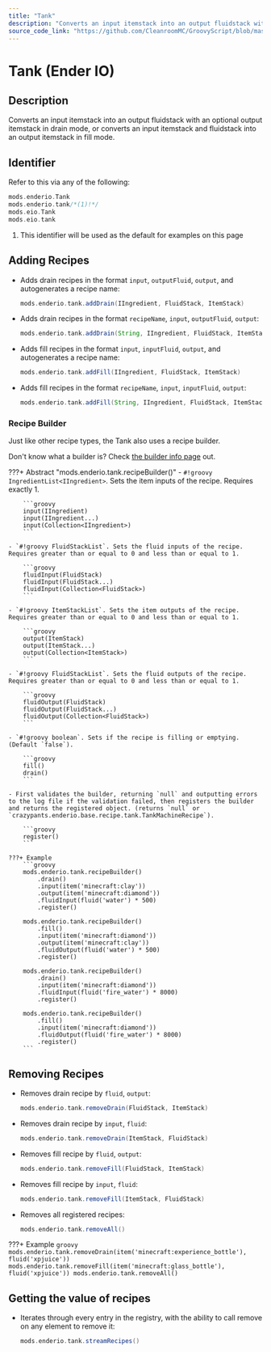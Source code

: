 ```yaml
---
title: "Tank"
description: "Converts an input itemstack into an output fluidstack with an optional output itemstack in drain mode, or converts an input itemstack and fluidstack into an output itemstack in fill mode."
source_code_link: "https://github.com/CleanroomMC/GroovyScript/blob/master/src/main/java/com/cleanroommc/groovyscript/compat/mods/enderio/Tank.java"
---
```


# Tank (Ender IO)

## Description

Converts an input itemstack into an output fluidstack with an optional output itemstack in drain mode, or converts an input itemstack and fluidstack into an output itemstack in fill mode.

## Identifier

Refer to this via any of the following:

```groovy hl_lines="2"
mods.enderio.Tank
mods.enderio.tank/*(1)!*/
mods.eio.Tank
mods.eio.tank
```

1. This identifier will be used as the default for examples on this page

## Adding Recipes

- Adds drain recipes in the format `input`, `outputFluid`, `output`, and autogenerates a recipe name:

    ```groovy
    mods.enderio.tank.addDrain(IIngredient, FluidStack, ItemStack)
    ```

- Adds drain recipes in the format `recipeName`, `input`, `outputFluid`, `output`:

    ```groovy
    mods.enderio.tank.addDrain(String, IIngredient, FluidStack, ItemStack)
    ```

- Adds fill recipes in the format `input`, `inputFluid`, `output`, and autogenerates a recipe name:

    ```groovy
    mods.enderio.tank.addFill(IIngredient, FluidStack, ItemStack)
    ```

- Adds fill recipes in the format `recipeName`, `input`, `inputFluid`, `output`:

    ```groovy
    mods.enderio.tank.addFill(String, IIngredient, FluidStack, ItemStack)
    ```


### Recipe Builder

Just like other recipe types, the Tank also uses a recipe builder.

Don't know what a builder is? Check [the builder info page](../../../groovy/builder.md) out.

???+ Abstract "mods.enderio.tank.recipeBuilder()"
    - `#!groovy IngredientList<IIngredient>`. Sets the item inputs of the recipe. Requires exactly 1.

        ```groovy
        input(IIngredient)
        input(IIngredient...)
        input(Collection<IIngredient>)
        ```

    - `#!groovy FluidStackList`. Sets the fluid inputs of the recipe. Requires greater than or equal to 0 and less than or equal to 1.

        ```groovy
        fluidInput(FluidStack)
        fluidInput(FluidStack...)
        fluidInput(Collection<FluidStack>)
        ```

    - `#!groovy ItemStackList`. Sets the item outputs of the recipe. Requires greater than or equal to 0 and less than or equal to 1.

        ```groovy
        output(ItemStack)
        output(ItemStack...)
        output(Collection<ItemStack>)
        ```

    - `#!groovy FluidStackList`. Sets the fluid outputs of the recipe. Requires greater than or equal to 0 and less than or equal to 1.

        ```groovy
        fluidOutput(FluidStack)
        fluidOutput(FluidStack...)
        fluidOutput(Collection<FluidStack>)
        ```

    - `#!groovy boolean`. Sets if the recipe is filling or emptying. (Default `false`).

        ```groovy
        fill()
        drain()
        ```

    - First validates the builder, returning `null` and outputting errors to the log file if the validation failed, then registers the builder and returns the registered object. (returns `null` or `crazypants.enderio.base.recipe.tank.TankMachineRecipe`).

        ```groovy
        register()
        ```

    ???+ Example
        ```groovy
        mods.enderio.tank.recipeBuilder()
            .drain()
            .input(item('minecraft:clay'))
            .output(item('minecraft:diamond'))
            .fluidInput(fluid('water') * 500)
            .register()

        mods.enderio.tank.recipeBuilder()
            .fill()
            .input(item('minecraft:diamond'))
            .output(item('minecraft:clay'))
            .fluidOutput(fluid('water') * 500)
            .register()

        mods.enderio.tank.recipeBuilder()
            .drain()
            .input(item('minecraft:diamond'))
            .fluidInput(fluid('fire_water') * 8000)
            .register()

        mods.enderio.tank.recipeBuilder()
            .fill()
            .input(item('minecraft:diamond'))
            .fluidOutput(fluid('fire_water') * 8000)
            .register()
        ```



## Removing Recipes

- Removes drain recipe by `fluid`, `output`:

    ```groovy
    mods.enderio.tank.removeDrain(FluidStack, ItemStack)
    ```

- Removes drain recipe by `input`, `fluid`:

    ```groovy
    mods.enderio.tank.removeDrain(ItemStack, FluidStack)
    ```

- Removes fill recipe by `fluid`, `output`:

    ```groovy
    mods.enderio.tank.removeFill(FluidStack, ItemStack)
    ```

- Removes fill recipe by `input`, `fluid`:

    ```groovy
    mods.enderio.tank.removeFill(ItemStack, FluidStack)
    ```

- Removes all registered recipes:

    ```groovy
    mods.enderio.tank.removeAll()
    ```

???+ Example
    ```groovy
    mods.enderio.tank.removeDrain(item('minecraft:experience_bottle'), fluid('xpjuice'))
    mods.enderio.tank.removeFill(item('minecraft:glass_bottle'), fluid('xpjuice'))
    mods.enderio.tank.removeAll()
    ```

## Getting the value of recipes

- Iterates through every entry in the registry, with the ability to call remove on any element to remove it:

    ```groovy
    mods.enderio.tank.streamRecipes()
    ```
